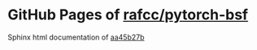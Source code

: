 GitHub Pages of [rafcc/pytorch-bsf](https://github.com/rafcc/pytorch-bsf.git)
===
Sphinx html documentation of [aa45b27b](https://github.com/rafcc/pytorch-bsf/tree/aa45b27bd631f13758c24529648b802ce7a0cebc)
